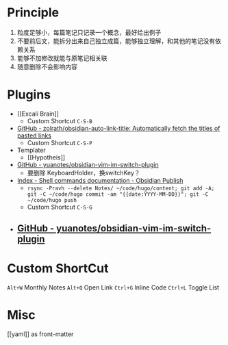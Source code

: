 # Principle
1. 粒度足够小，每篇笔记只记录一个概念，最好给出例子
2. 不要前后文，能拆分出来自己独立成篇，能够独立理解，和其他的笔记没有依赖关系
3. 能够不加修改就能与原笔记相关联
4. 随意删除不会影响内容

# Plugins
- [[Excali Brain]]
	- Custom Shortcut `C-S-B`
- [GitHub - zolrath/obsidian-auto-link-title: Automatically fetch the titles of pasted links](https://github.com/zolrath/obsidian-auto-link-title)
	- Custom Shortcut `C-S-P`
- Templater
	- [[Hypotheis]]
- [GitHub - yuanotes/obsidian-vim-im-switch-plugin](https://github.com/yuanotes/obsidian-vim-im-switch-plugin)
	- 要删除 KeyboardHolder，换switchKey？
- [Index - Shell commands documentation - Obsidian Publish](https://publish.obsidian.md/shellcommands/Index)
	- `rsync -Pravh --delete Notes/ ~/code/hugo/content; git add -A; git -C ~/code/hugo commit -am "{{date:YYYY-MM-DD}}"; git -C ~/code/hugo push`
	- Custom Shortcut `C-S-G`
- [GitHub - yuanotes/obsidian-vim-im-switch-plugin](https://github.com/yuanotes/obsidian-vim-im-switch-plugin)
	- 

# Custom ShortCut
`Alt+W` Monthly Notes
`Alt+Q` Open Link
`Ctrl+G` Inline Code
`Ctrl+L` Toggle List

# Misc
[[yaml]] as front-matter